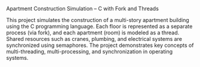 Apartment Construction Simulation – C with Fork and Threads

This project simulates the construction of a multi-story apartment building using the C programming language. Each floor is represented as a separate process (via fork), and each apartment (room) is modeled as a thread. Shared resources such as cranes, plumbing, and electrical systems are synchronized using semaphores. The project demonstrates key concepts of multi-threading, multi-processing, and synchronization in operating systems.
